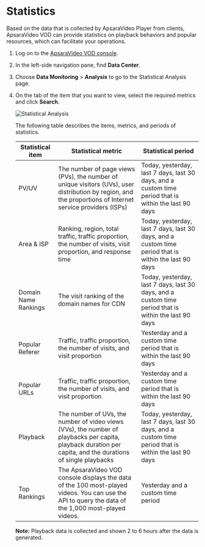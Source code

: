 # Statistics

Based on the data that is collected by ApsaraVideo Player from clients, ApsaraVideo VOD can provide statistics on playback behaviors and popular resources, which can facilitate your operations.

1.  Log on to the [ApsaraVideo VOD console](https://vod.console.aliyun.com/).

2.  In the left-side navigation pane, find **Data Center**.

3.  Choose **Data Monitoring** \> **Analysis** to go to the Statistical Analysis page.

4.  On the tab of the item that you want to view, select the required metrics and click **Search**.

    ![Statistical Analysis](https://static-aliyun-doc.oss-accelerate.aliyuncs.com/assets/img/en-US/0584888061/p179426.png)

    The following table describes the items, metrics, and periods of statistics.

    |Statistical item|Statistical metric|Statistical period|
    |----------------|------------------|------------------|
    |PV/UV|The number of page views \(PVs\), the number of unique visitors \(UVs\), user distribution by region, and the proportions of Internet service providers \(ISPs\)|Today, yesterday, last 7 days, last 30 days, and a custom time period that is within the last 90 days|
    |Area & ISP|Ranking, region, total traffic, traffic proportion, the number of visits, visit proportion, and response time|Today, yesterday, last 7 days, last 30 days, and a custom time period that is within the last 90 days|
    |Domain Name Rankings|The visit ranking of the domain names for CDN|Today, yesterday, last 7 days, last 30 days, and a custom time period that is within the last 90 days|
    |Popular Referer|Traffic, traffic proportion, the number of visits, and visit proportion|Yesterday and a custom time period that is within the last 90 days|
    |Popular URLs|Traffic, traffic proportion, the number of visits, and visit proportion|Yesterday and a custom time period that is within the last 90 days|
    |Playback|The number of UVs, the number of video views \(VVs\), the number of playbacks per capita, playback duration per capita, and the durations of single playbacks|Today, yesterday, last 7 days, last 30 days, and a custom time period that is within the last 90 days|
    |Top Rankings|The ApsaraVideo VOD console displays the data of the 100 most-played videos. You can use the API to query the data of the 1,000 most-played videos.|Yesterday and a custom time period|

    **Note:** Playback data is collected and shown 2 to 6 hours after the data is generated.


